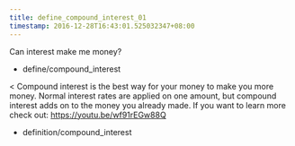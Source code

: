 ```yaml
---
title: define_compound_interest_01
timestamp: 2016-12-28T16:43:01.525032347+08:00
---
```


Can interest make me money?
* define/compound_interest

< Compound interest is the best way for your money to make you more money. Normal interest rates are applied on one amount, but compound interest adds on to the money you already made. If you want to learn more check out: https://youtu.be/wf91rEGw88Q
* definition/compound_interest

